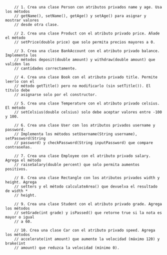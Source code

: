 
        // 1. Crea una clase Person con atributos privados name y age. Usa los métodos
        // getName(), setName(), getAge() y setAge() para asignar y mostrar valores
        // desde otra clase.

        // 2. Crea una clase Product con el atributo privado price. Añade el método
        // setPrice(double price) que solo permita precios mayores a 0.

        // 3. Crea una clase BankAccount con el atributo privado balance. Implementa los
        // métodos deposit(double amount) y withdraw(double amount) que validen las
        // cantidades correctamente.

        // 4. Crea una clase Book con el atributo privado title. Permite leerlo con el
        // método getTitle() pero no modificarlo (sin setTitle()). El título debe
        // asignarse solo por el constructor.

        // 5. Crea una clase Temperature con el atributo privado celsius. El método
        // setCelsius(double celsius) solo debe aceptar valores entre -100 y 100.

        // 6. Crea una clase User con los atributos privados username y password.
        // Implementa los métodos setUsername(String username), setPassword(String
        // password) y checkPassword(String inputPassword) que compare contraseñas.

        // 7. Crea una clase Employee con el atributo privado salary. Agrega el método
        // raiseSalary(double percent) que solo permita aumentos positivos.

        // 8. Crea una clase Rectangle con los atributos privados width y height. Agrega
        // setters y el método calculateArea() que devuelva el resultado de width *
        // height.

        // 9. Crea una clase Student con el atributo privado grade. Agrega los métodos
        // setGrade(int grade) y isPassed() que retorne true si la nota es mayor o igual
        // a 60.

        // 10. Crea una clase Car con el atributo privado speed. Agrega los métodos
        // accelerate(int amount) que aumente la velocidad (máximo 120) y brake(int
        // amount) que reduzca la velocidad (mínimo 0).


